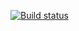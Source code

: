 [![Build status](https://ci.appveyor.com/api/projects/status/rasuuv3k6f386f6x/branch/main?svg=true)](https://ci.appveyor.com/project/AnastasyaChis/unit5/branch/main)
